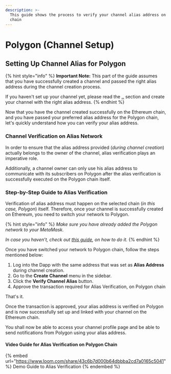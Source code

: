 ```yaml
---
description: >-
  This guide shows the process to verify your channel alias address on Polygon
  chain
---
```


# Polygon (Channel Setup)

## Setting Up Channel Alias for Polygon

{% hint style="info" %}
**Important Note:** This part of the guide assumes that you have successfully created a channel and passed the right alias address during the channel creation process.

If you haven't set up your channel yet, please read the [..](../ "mention") section and create your channel with the right alias address.
{% endhint %}

Now that you have the channel created successfully on the Ethereum chain, and you have passed your preferred alias address for the Polygon chain, let's quickly understand how you can verify your alias address.&#x20;

### Channel Verification on Alias Network

In order to ensure that the alias address provided (_during channel creation_) actually belongs to the owner of the channel, alias verification plays an imperative role.

Additionally, a channel owner can only use his alias address to communicate with its subscribers on Polygon after the alias verification is successfully executed on the Polygon chain itself.

### Step-by-Step Guide to Alias Verification

Verification of alias address must happen on the selected chain (_in this case, Polygon_) itself. Therefore, once your channel is successfully created on Ethereum, you need to switch your network to Polygon.

{% hint style="info" %}
_Make sure you have already added the Polygon network to your MetaMask._&#x20;

_In case you haven’t, check out_ [_this guide_](https://docs.polygon.technology/docs/develop/metamask/config-polygon-on-metamask/#polygon-scan)_, on how to do it._
{% endhint %}

Once you have switched your network to Polygon chain, follow the steps mentioned below:

1. Log into the Dapp with the same address that was set as **Alias Address** during channel creation.
2. Go to the **Create Channel** menu in the sidebar.
3. Click the **Verify Channel Alias** button.
4. Approve the transaction required for Alias Verification, on Polygon chain

That's it.&#x20;

Once the transaction is approved, your alias address is verified on Polygon and is now successfully set up and linked with your channel on the Ethereum chain.&#x20;

You shall now be able to access your channel profile page and be able to send notifications from Polygon using your alias address.

#### **Video Guide for Alias Verification on Polygon Chain**

{% embed url="https://www.loom.com/share/43c6b7d000b64dbbba2cd7a0165c5041" %}
Demo Guide to Alias Verification
{% endembed %}
